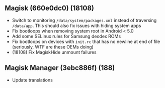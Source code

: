 ## Magisk (660e0dc0) (18108)
- Switch to monitoring `/data/system/packages.xml` instead of traversing `/data/app`. This should also fix issues with hiding system apps
- Fix bootloops when removing system root in Android < 5.0
- Add some SELinux rules for Samsung deodex ROMs
- Fix bootloops on devices with `init.rc` that has no newline at end of file (seriously, WTF are these OEMs doing)
- (18108) Fix MagiskHide unmount failures

## Magisk Manager (3ebc886f) (188)
- Update translations
